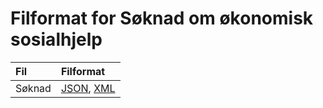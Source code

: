 Filformat for Søknad om økonomisk sosialhjelp
=============================================

|Fil              |Filformat                                                                          |
|:----------------|:----------------------------------------------------------------------------------|
|Søknad           |[JSON](https://navikt.github.io/soknadsosialhjelp-filformat/), [XML](readme-xsd.md)|
